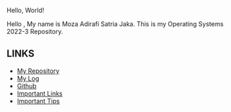 Hello, World!

Hello , My name is Moza Adirafi Satria Jaka. This is my Operating Systems 2022-3 Repository.


## LINKS
- [My Repository](https://github.com/MozaAdirafi/os222)
- [My Log](https://github.com/MozaAdirafi/os222/blob/master/TXT/mylog.txt)
- [Github](https://github.com/MozaAdirafi/os222)
- [Important Links](https://github.com/MozaAdirafi/os222/LINKS/)
- [Important Tips](https://github.com/MozaAdirafi/os222/TIPS/)
